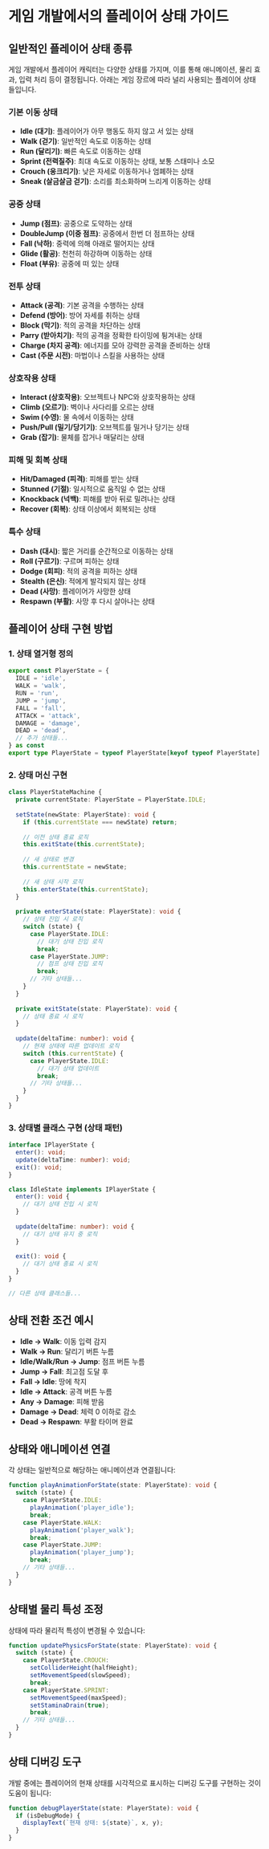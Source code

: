 # 게임 개발에서의 플레이어 상태 가이드

## 일반적인 플레이어 상태 종류

게임 개발에서 플레이어 캐릭터는 다양한 상태를 가지며, 이를 통해 애니메이션, 물리 효과, 입력 처리 등이 결정됩니다. 아래는 게임 장르에 따라 널리 사용되는 플레이어 상태들입니다.

### 기본 이동 상태
- **Idle (대기)**: 플레이어가 아무 행동도 하지 않고 서 있는 상태
- **Walk (걷기)**: 일반적인 속도로 이동하는 상태
- **Run (달리기)**: 빠른 속도로 이동하는 상태
- **Sprint (전력질주)**: 최대 속도로 이동하는 상태, 보통 스태미나 소모
- **Crouch (웅크리기)**: 낮은 자세로 이동하거나 엄폐하는 상태
- **Sneak (살금살금 걷기)**: 소리를 최소화하며 느리게 이동하는 상태

### 공중 상태
- **Jump (점프)**: 공중으로 도약하는 상태
- **DoubleJump (이중 점프)**: 공중에서 한번 더 점프하는 상태
- **Fall (낙하)**: 중력에 의해 아래로 떨어지는 상태
- **Glide (활공)**: 천천히 하강하며 이동하는 상태
- **Float (부유)**: 공중에 떠 있는 상태

### 전투 상태
- **Attack (공격)**: 기본 공격을 수행하는 상태
- **Defend (방어)**: 방어 자세를 취하는 상태
- **Block (막기)**: 적의 공격을 차단하는 상태
- **Parry (받아치기)**: 적의 공격을 정확한 타이밍에 튕겨내는 상태
- **Charge (차지 공격)**: 에너지를 모아 강력한 공격을 준비하는 상태
- **Cast (주문 시전)**: 마법이나 스킬을 사용하는 상태

### 상호작용 상태
- **Interact (상호작용)**: 오브젝트나 NPC와 상호작용하는 상태
- **Climb (오르기)**: 벽이나 사다리를 오르는 상태
- **Swim (수영)**: 물 속에서 이동하는 상태
- **Push/Pull (밀기/당기기)**: 오브젝트를 밀거나 당기는 상태
- **Grab (잡기)**: 물체를 잡거나 매달리는 상태

### 피해 및 회복 상태
- **Hit/Damaged (피격)**: 피해를 받는 상태
- **Stunned (기절)**: 일시적으로 움직일 수 없는 상태
- **Knockback (넉백)**: 피해를 받아 뒤로 밀려나는 상태
- **Recover (회복)**: 상태 이상에서 회복되는 상태

### 특수 상태
- **Dash (대시)**: 짧은 거리를 순간적으로 이동하는 상태
- **Roll (구르기)**: 구르며 피하는 상태
- **Dodge (회피)**: 적의 공격을 피하는 상태
- **Stealth (은신)**: 적에게 발각되지 않는 상태
- **Dead (사망)**: 플레이어가 사망한 상태
- **Respawn (부활)**: 사망 후 다시 살아나는 상태

## 플레이어 상태 구현 방법

### 1. 상태 열거형 정의
```typescript
export const PlayerState = {
  IDLE = 'idle',
  WALK = 'walk',
  RUN = 'run',
  JUMP = 'jump',
  FALL = 'fall',
  ATTACK = 'attack',
  DAMAGE = 'damage',
  DEAD = 'dead',
  // 추가 상태들...
} as const
export type PlayerState = typeof PlayerState[keyof typeof PlayerState]
```

### 2. 상태 머신 구현
```typescript
class PlayerStateMachine {
  private currentState: PlayerState = PlayerState.IDLE;
  
  setState(newState: PlayerState): void {
    if (this.currentState === newState) return;
    
    // 이전 상태 종료 로직
    this.exitState(this.currentState);
    
    // 새 상태로 변경
    this.currentState = newState;
    
    // 새 상태 시작 로직
    this.enterState(this.currentState);
  }
  
  private enterState(state: PlayerState): void {
    // 상태 진입 시 로직
    switch (state) {
      case PlayerState.IDLE:
        // 대기 상태 진입 로직
        break;
      case PlayerState.JUMP:
        // 점프 상태 진입 로직
        break;
      // 기타 상태들...
    }
  }
  
  private exitState(state: PlayerState): void {
    // 상태 종료 시 로직
  }
  
  update(deltaTime: number): void {
    // 현재 상태에 따른 업데이트 로직
    switch (this.currentState) {
      case PlayerState.IDLE:
        // 대기 상태 업데이트
        break;
      // 기타 상태들...
    }
  }
}
```

### 3. 상태별 클래스 구현 (상태 패턴)
```typescript
interface IPlayerState {
  enter(): void;
  update(deltaTime: number): void;
  exit(): void;
}

class IdleState implements IPlayerState {
  enter(): void {
    // 대기 상태 진입 시 로직
  }
  
  update(deltaTime: number): void {
    // 대기 상태 유지 중 로직
  }
  
  exit(): void {
    // 대기 상태 종료 시 로직
  }
}

// 다른 상태 클래스들...
```

## 상태 전환 조건 예시

- **Idle → Walk**: 이동 입력 감지
- **Walk → Run**: 달리기 버튼 누름
- **Idle/Walk/Run → Jump**: 점프 버튼 누름
- **Jump → Fall**: 최고점 도달 후
- **Fall → Idle**: 땅에 착지
- **Idle → Attack**: 공격 버튼 누름
- **Any → Damage**: 피해 받음
- **Damage → Dead**: 체력 0 이하로 감소
- **Dead → Respawn**: 부활 타이머 완료

## 상태와 애니메이션 연결

각 상태는 일반적으로 해당하는 애니메이션과 연결됩니다:

```typescript
function playAnimationForState(state: PlayerState): void {
  switch (state) {
    case PlayerState.IDLE:
      playAnimation('player_idle');
      break;
    case PlayerState.WALK:
      playAnimation('player_walk');
      break;
    case PlayerState.JUMP:
      playAnimation('player_jump');
      break;
    // 기타 상태들...
  }
}
```

## 상태별 물리 특성 조정

상태에 따라 물리적 특성이 변경될 수 있습니다:

```typescript
function updatePhysicsForState(state: PlayerState): void {
  switch (state) {
    case PlayerState.CROUCH:
      setColliderHeight(halfHeight);
      setMovementSpeed(slowSpeed);
      break;
    case PlayerState.SPRINT:
      setMovementSpeed(maxSpeed);
      setStaminaDrain(true);
      break;
    // 기타 상태들...
  }
}
```

## 상태 디버깅 도구

개발 중에는 플레이어의 현재 상태를 시각적으로 표시하는 디버깅 도구를 구현하는 것이 도움이 됩니다:

```typescript
function debugPlayerState(state: PlayerState): void {
  if (isDebugMode) {
    displayText(`현재 상태: ${state}`, x, y);
  }
}
``` 